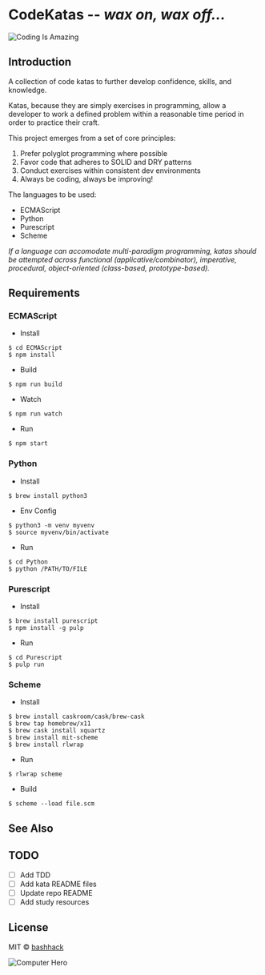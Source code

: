 CodeKatas -- _wax on, wax off..._
================================
![Coding Is Amazing](http://i.imgur.com/aKu8CcE.gif)
## Introduction
A collection of code katas to further develop confidence, skills, and knowledge.

Katas, because they are simply exercises in programming, allow a developer to
work a defined problem within a reasonable time period in order to practice
their craft.

This project emerges from a set of core principles:
1. Prefer polyglot programming where possible
2. Favor code that adheres to SOLID and DRY patterns
3. Conduct exercises within consistent dev environments
4. Always be coding, always be improving!

The languages to be used:
* ECMAScript
* Python
* Purescript
* Scheme

_If a language can accomodate multi-paradigm programming, katas should be
attempted across functional (applicative/combinator), imperative, procedural,
object-oriented (class-based, prototype-based)._

## Requirements

### ECMAScript
* Install
```
$ cd ECMAScript
$ npm install
```

* Build
```
$ npm run build
```

* Watch
```
$ npm run watch
```

* Run
```
$ npm start
```

### Python
* Install
```
$ brew install python3
```

* Env Config
```
$ python3 -m venv myvenv
$ source myvenv/bin/activate
```

* Run
```
$ cd Python
$ python /PATH/TO/FILE
```

### Purescript
* Install
```
$ brew install purescript
$ npm install -g pulp
```

* Run
```
$ cd Purescript
$ pulp run
```

### Scheme
* Install
```
$ brew install caskroom/cask/brew-cask
$ brew tap homebrew/x11
$ brew cask install xquartz
$ brew install mit-scheme
$ brew install rlwrap
```

* Run
```
$ rlwrap scheme
```

* Build
```
$ scheme --load file.scm
```

## See Also

## TODO
- [ ] Add TDD
- [ ] Add kata README files
- [ ] Update repo README
- [ ] Add study resources

## License
MIT © [bashhack](https://bashhack.github.io)

![Computer Hero](http://i.giphy.com/m2Q7FEc0bEr4I.gif)
